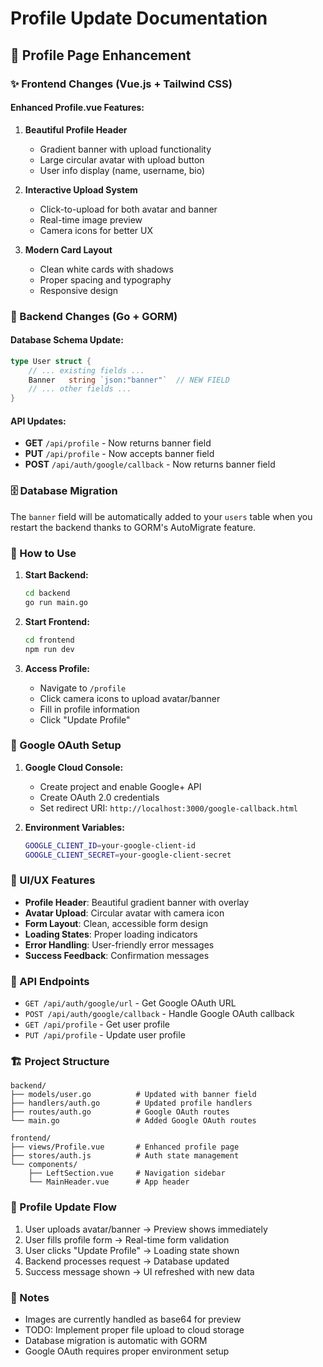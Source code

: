 # Profile Update Documentation

## 🎨 Profile Page Enhancement

### ✨ Frontend Changes (Vue.js + Tailwind CSS)

#### Enhanced Profile.vue Features:
1. **Beautiful Profile Header**
   - Gradient banner with upload functionality
   - Large circular avatar with upload button
   - User info display (name, username, bio)

2. **Interactive Upload System**
   - Click-to-upload for both avatar and banner
   - Real-time image preview
   - Camera icons for better UX

3. **Modern Card Layout**
   - Clean white cards with shadows
   - Proper spacing and typography
   - Responsive design

### 🔧 Backend Changes (Go + GORM)

#### Database Schema Update:
```go
type User struct {
    // ... existing fields ...
    Banner   string `json:"banner"`  // NEW FIELD
    // ... other fields ...
}
```

#### API Updates:
- **GET** `/api/profile` - Now returns banner field
- **PUT** `/api/profile` - Now accepts banner field
- **POST** `/api/auth/google/callback` - Now returns banner field

### 🗄️ Database Migration

The `banner` field will be automatically added to your `users` table when you restart the backend thanks to GORM's AutoMigrate feature.

### 🚀 How to Use

1. **Start Backend:**
   ```bash
   cd backend
   go run main.go
   ```

2. **Start Frontend:**
   ```bash
   cd frontend
   npm run dev
   ```

3. **Access Profile:**
   - Navigate to `/profile` 
   - Click camera icons to upload avatar/banner
   - Fill in profile information
   - Click "Update Profile"

### 🔐 Google OAuth Setup

1. **Google Cloud Console:**
   - Create project and enable Google+ API
   - Create OAuth 2.0 credentials
   - Set redirect URI: `http://localhost:3000/google-callback.html`

2. **Environment Variables:**
   ```bash
   GOOGLE_CLIENT_ID=your-google-client-id
   GOOGLE_CLIENT_SECRET=your-google-client-secret
   ```

### 📱 UI/UX Features

- **Profile Header**: Beautiful gradient banner with overlay
- **Avatar Upload**: Circular avatar with camera icon
- **Form Layout**: Clean, accessible form design
- **Loading States**: Proper loading indicators
- **Error Handling**: User-friendly error messages
- **Success Feedback**: Confirmation messages

### 🎯 API Endpoints

- `GET /api/auth/google/url` - Get Google OAuth URL
- `POST /api/auth/google/callback` - Handle Google OAuth callback
- `GET /api/profile` - Get user profile
- `PUT /api/profile` - Update user profile

### 🏗️ Project Structure

```
backend/
├── models/user.go          # Updated with banner field
├── handlers/auth.go        # Updated profile handlers
├── routes/auth.go          # Google OAuth routes
└── main.go                 # Added Google OAuth routes

frontend/
├── views/Profile.vue       # Enhanced profile page
├── stores/auth.js          # Auth state management
└── components/
    ├── LeftSection.vue     # Navigation sidebar
    └── MainHeader.vue      # App header
```

### 🔄 Profile Update Flow

1. User uploads avatar/banner → Preview shows immediately
2. User fills profile form → Real-time form validation
3. User clicks "Update Profile" → Loading state shown
4. Backend processes request → Database updated
5. Success message shown → UI refreshed with new data

### 📝 Notes

- Images are currently handled as base64 for preview
- TODO: Implement proper file upload to cloud storage
- Database migration is automatic with GORM
- Google OAuth requires proper environment setup
